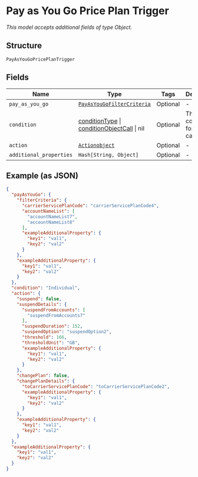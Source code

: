 
# Pay as You Go Price Plan Trigger

*This model accepts additional fields of type Object.*

## Structure

`PayAsYouGoPricePlanTrigger`

## Fields

| Name | Type | Tags | Description |
|  --- | --- | --- | --- |
| `pay_as_you_go` | [`PayAsYouGoFilterCriteria`](../../doc/models/pay-as-you-go-filter-criteria.md) | Optional | - |
| `condition` | [conditionType](../../doc/models/condition-type.md) \| [conditionObjectCall](../../doc/models/condition-object-call.md) \| nil | Optional | This is a container for any-of cases. |
| `action` | [`Actionobject`](../../doc/models/actionobject.md) | Optional | - |
| `additional_properties` | `Hash[String, Object]` | Optional | - |

## Example (as JSON)

```json
{
  "payAsYouGo": {
    "filterCriteria": {
      "carrierServicePlanCode": "carrierServicePlanCode4",
      "accountNameList": [
        "accountNameList7",
        "accountNameList8"
      ],
      "exampleAdditionalProperty": {
        "key1": "val1",
        "key2": "val2"
      }
    },
    "exampleAdditionalProperty": {
      "key1": "val1",
      "key2": "val2"
    }
  },
  "condition": "Individual",
  "action": {
    "suspend": false,
    "suspendDetails": {
      "suspendFromAccounts": [
        "suspendFromAccounts7"
      ],
      "suspendDuration": 152,
      "suspendOption": "suspendOption2",
      "threshold": 166,
      "thresholdUnit": "GB",
      "exampleAdditionalProperty": {
        "key1": "val1",
        "key2": "val2"
      }
    },
    "changePlan": false,
    "changePlanDetails": {
      "toCarrierServicePlanCode": "toCarrierServicePlanCode2",
      "exampleAdditionalProperty": {
        "key1": "val1",
        "key2": "val2"
      }
    },
    "exampleAdditionalProperty": {
      "key1": "val1",
      "key2": "val2"
    }
  },
  "exampleAdditionalProperty": {
    "key1": "val1",
    "key2": "val2"
  }
}
```

